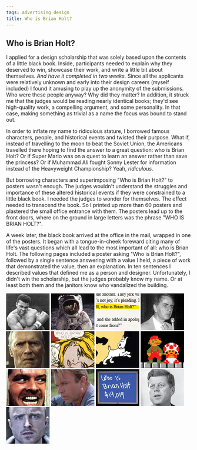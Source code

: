 ```yaml
---
tags: advertising design
title: Who is Brian Holt?
---
```


<article>
<h1>Who is Brian Holt?</h1>
<section>
<p>I applied for a design scholarship that was solely based upon the contents of a little black book. Inside, participants needed to explain why they deserved to win, showcase their work, and write a little bit about themselves. <em>And have it completed in two weeks.</em> Since all the applicants were relatively unknown and early into their design careers (myself included) I found it amusing to play up the anonymity of the submissions. Who were these people anyway? Why did they matter? In addition, it struck me that the judges would be reading nearly identical books; they'd see high-quality work, a compelling argument, and some personality. In that case, making something as trivial as a name the focus was bound to stand out.</p>
<p>In order to inflate my name to ridiculous stature, I borrowed famous characters, people, and historical events and twisted their purpose. What if, instead of travelling to the moon to beat the Soviet Union, the Americans travelled there hoping to find the answer to a great question: who is Brian Holt? Or if Super Mario was on a quest to learn an answer rather than save the princess? Or if Muhammad Ali fought Sonny Lester for information instead of the Heavyweight Championship? Yeah, <em>ridiculous.</em></p>
<p>But borrowing characters and superimposing "Who is Brian Holt?" to posters wasn't enough. The judges wouldn't understand the struggles and importance of these altered historical events if they were constrained to a little black book. I needed the judges to wonder for themselves. The effect needed to transcend the book. So I printed up more than 60 posters and plastered the small office entrance with them. The posters lead up to the front doors, where on the ground in large letters was the phrase "WHO IS BRIAN HOLT?".</p>
<p>A week later, the black book arrived at the office in the mail, wrapped in one of the posters. It began with a tongue-in-cheek foreward citing many of life's vast questions which all lead to the most important of all: who is Brian Holt. The following pages included a poster asking "Who is Brian Holt?", followed by a single sentence answering with a value I held, a piece of work that demonstrated the value, then an explanation. In ten sentences I described values that defined me as a person and designer. Unfortunately, I didn't win the scholarship, but the judges probably know my name. Or at least both them and the janitors know who vandalized the building.</p></section>
<aside><div class="left">
	<a href="images/WhoIsBrianHolt1.jpg" class="luminous" title="Muhammad Ali fights Sonny Lester for an answer" rel="Who Is Brian Holt"><img src="images/WhoIsBrianHolt1-thumb.jpg" width="118" height="100"></a>
    <a href="images/WhoIsBrianHolt2.jpg" class="luminous" title="An answer was what Americans hoped to find on the moon" rel="Who Is Brian Holt"><img src="images/WhoIsBrianHolt2-thumb.jpg" width="118" height="100"></a>
    <a href="images/WhoIsBrianHolt3.jpg" class="luminous" title="The phrase that shook the world in Ayn Rand's magnum opus, Atlas Shrugged" rel="Who Is Brian Holt"><img src="images/WhoIsBrianHolt3-thumb.jpg" width="118" height="100"></a>
    <a href="images/WhoIsBrianHolt4.jpg" class="luminous" title="Carl Sagan's reason for travelling throughout the Cosmos" rel="Who Is Brian Holt"><img src="images/WhoIsBrianHolt4-thumb.jpg" width="118" height="100"></a>
    <a href="images/WhoIsBrianHolt5.jpg" class="luminous" title="A straight answer is all Clint Eastwood wants" rel="Who Is Brian Holt"><img src="images/WhoIsBrianHolt5-thumb.jpg" width="118" height="100"></a>
    <a href="images/WhoIsBrianHolt6.jpg" class="luminous" title="Even Roy Lichtenstein thought the search for the answer was Hopeless" rel="Who Is Brian Holt"><img src="images/WhoIsBrianHolt6-thumb.jpg" width="118" height="100"></a>
    <a href="images/WhoIsBrianHolt7.jpg" class="luminous" title="A life-long investigation for Tintin and Snowy" rel="Who Is Brian Holt"><img src="images/WhoIsBrianHolt7-thumb.jpg" width="118" height="100"></a>
    <a href="images/WhoIsBrianHolt8.jpg" class="luminous" title="Since the princess was kidnapped more often than not, Mario pursued more pressing matters" rel="Who Is Brian Holt"><img src="images/WhoIsBrianHolt8-thumb.jpg" width="118" height="100"></a>
    <a href="images/WhoIsBrianHolt9.jpg" class="luminous" title="The reason Jack Torrance went mad" rel="Who Is Brian Holt"><img src="images/WhoIsBrianHolt9-thumb.jpg" width="118" height="100"></a>
    <a href="images/WhoIsBrianHolt10.jpg" class="luminous" title="What Dr. Alan Grant really hoped to uncover during one of his digs" rel="Who Is Brian Holt"><img src="images/WhoIsBrianHolt10-thumb.jpg" width="118" height="100"></a>
    <a href="images/WhoIsBrianHolt11.jpg" class="luminous" title="Obviously, the correct answer to Alex Trebek's trivia" rel="Who Is Brian Holt"><img src="images/WhoIsBrianHolt11-thumb.jpg" width="118" height="100"></a>
    <a href="images/WhoIsBrianHolt12.jpg" class="luminous" title="Ask not what your country can do for you – ask who is Brian Holt" rel="Who Is Brian Holt"><img src="images/WhoIsBrianHolt12-thumb.jpg" width="118" height="100"></a>
    <a href="images/WhoIsBrianHolt13.jpg" class="luminous" title="Wondered more often than 'who is Heisenberg?'" rel="Who Is Brian Holt"><img src="images/WhoIsBrianHolt13-thumb.jpg" width="118" height="100"></a>
</div></aside>
</article>

